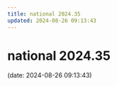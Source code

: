 ```yaml
---
title: national 2024.35
updated: 2024-08-26 09:13:43
---
```


# national 2024.35

(date: 2024-08-26 09:13:43)

